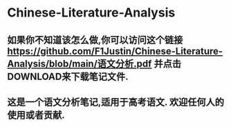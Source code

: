 # Chinese-Literature-Analysis
## 如果你不知道该怎么做,你可以访问这个链接  https://github.com/F1Justin/Chinese-Literature-Analysis/blob/main/语文分析.pdf  并点击**DOWNLOAD**来下载笔记文件.
## 这是一个语文分析笔记,适用于高考语文. 欢迎任何人的使用或者贡献.
